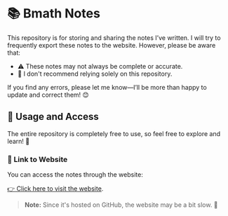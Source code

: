 #  📚 Bmath Notes

This repository is for storing and sharing the notes I’ve written. I will try to frequently export these notes to the website. However, please be aware that:

- ⚠️ These notes may not always be complete or accurate.
- 🤔 I don't recommend relying solely on this repository.

If you find any errors, please let me know—I’ll be more than happy to update and correct them! 😊

## 📂 Usage and Access

The entire repository is completely free to use, so feel free to explore and learn! 🚀

### 🔗 Link to Website

You can access the notes through the website:

[👉 Click here to visit the website](https://sai-prabhav.github.io/bmath_notes/website/index).

> **Note:** Since it's hosted on GitHub, the website may be a bit slow. 🐢

